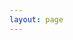 ```yaml
---
layout: page
---
```

<script setup>
import { ref, onMounted } from "vue";
const src = ref("");
const iframeHeight = ref(0);

onMounted(() => {
  // window.addEventListener('message', ev => {
  //   if (ev.data.payload?.height) {
  //     iframeHeight.value = ev.data.payload?.height;
  //   }
  // })
  const query = new URLSearchParams(location.search);
  src.value = `https://www.yuque.com/zhaochengqi/puhf6g/${query.get('slug')}?view=doc_embed&from=codebuff&outline=1&title=1`;
  iframeHeight.value = document.getElementById('VPContent').offsetHeight - 64;
})

</script>
<iframe class="yuque-embed" :src="src" :height="iframeHeight"></iframe>

<style>
  .yuque-embed {
    border: none;
    width: 100%;
    margin: 32px 0;
  }
</style>

